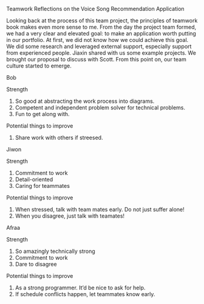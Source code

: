 Teamwork Reflections on the Voice Song Recommendation Application


Looking back at the process of this team project, the principles of teamwork book makes even more sense to me. From the day the project team formed, we had a very clear and elevated goal: to make an application worth putting in our portfolio. At first, we did not know how we could achieve this goal. We did some research and leveraged external support, especially support from experienced people. Jiaxin shared with us some example projects. We brought our proposal to discuss with Scott. From this point on, our team culture started to emerge. 



Bob

Strength
1. So good at abstracting the work process into diagrams.
2. Competent and independent problem solver for technical problems.
3. Fun to get along with.

Potential things to improve
1. Share work with others if streesed.


Jiwon

Strength
1. Commitment to work
2. Detail-oriented
3. Caring for teammates

Potential things to improve
1. When stressed, talk with team mates early. Do not just suffer alone!
2. When you disagree, just talk with teamates!

Afraa

Strength
1. So amazingly technically strong
2. Commitment to work
3. Dare to disagree

Potential things to improve
1. As a strong programmer. It’d be nice to ask for help.
2. If schedule conflicts happen, let teammates know early.
